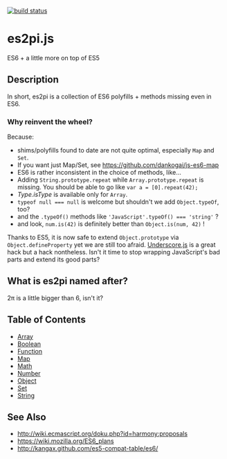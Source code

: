 [![build status](https://secure.travis-ci.org/dankogai/js-es2pi.png)](http://travis-ci.org/dankogai/js-es2pi)

es2pi.js
========

ES6 + a little more on top of ES5

Description
-----------

In short, es2pi is a collection of ES6 polyfills + methods missing even in ES6.

### Why reinvent the wheel?

Because:

+ shims/polyfills found to date are not quite optimal, especially `Map` and `Set`.
 + If you want just Map/Set, see https://github.com/dankogai/js-es6-map 
+ ES6 is rather inconsistent in the choice of methods, like...
 + Adding `String.prototype.repeat` while `Array.prototype.repeat` is missing.
   You should be able to go like `var a = [0].repeat(42);`
 + *Type.isType* is available only for `Array`.
 + `typeof null === null` is welcome but shouldn't we add `Object.typeOf`, too?
 + and the `.typeOf()` methods like `'JavaScript'.typeOf() === 'string'` ?
 + and look, `num.is(42)` is definitely better than `Object.is(num, 42)` !

Thanks to ES5, it is now safe to extend `Object.prototype` via `Object.defineProperty` yet we are still too afraid.  [Underscore.js] is a great hack but a hack nontheless.  Isn't it time to stop wrapping JavaScript's bad parts and extend its good parts?

[Underscore.js]: http://underscorejs.org.

## What is es2pi named after?

2π is a little bigger than 6, isn't it?

Table of Contents
-----------------

+ [Array]
+ [Boolean]
+ [Function]
+ [Map]
+ [Math]
+ [Number]
+ [Object]
+ [Set]
+ [String]
 

[Array]:        doc/Array.md
[Boolean]:      doc/Boolean.md
[Function]:     doc/Function.md
[Map]:          doc/Map.md
[Math]:         doc/Math.md
[Number]:       doc/Number.md
[Object]:       doc/Object.md
[Set]:          doc/Set.md
[String]:       doc/String.md

See Also
--------

+ http://wiki.ecmascript.org/doku.php?id=harmony:proposals
+ https://wiki.mozilla.org/ES6_plans
+ http://kangax.github.com/es5-compat-table/es6/
